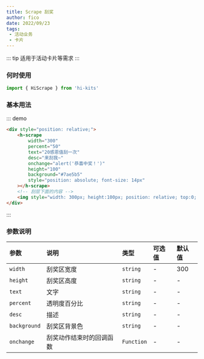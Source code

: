 ```yaml
---
title: Scrape 刮奖
author: fico
date: 2022/09/23
tags:
 - 活动业务
 - 卡片
---
```

::: tip
适用于活动卡片等需求
:::

### 何时使用
```ts
import { HiScrape } from 'hi-kits'
```

### 基本用法

::: demo
```html
<div style="position: relative;">
    <h-scrape  
        width="300"
        percent="50"
        text="20感恩值刮一次" 
        desc="来刮我~"
        onchange="alert('恭喜中奖！')" 
        height="100" 
        background="#7ae5b5" 
        style="position: absolute; font-size: 14px"
    ></h-scrape>
    <!-- 刮层下面的内容 -->
    <img style="width: 300px; height:100px; position: relative; top:0; left: 0;" src="https://gimg2.baidu.com/image_search/src=http%3A%2F%2Fimg.zcool.cn%2Fcommunity%2F01cbbe5a095d8ca80121985c875200.jpg%402o.jpg&refer=http%3A%2F%2Fimg.zcool.cn&app=2002&size=f9999,10000&q=a80&n=0&g=0n&fmt=auto?sec=1661492672&t=a611f9ae37c7a49fe53b49507f9df30d" />
</div>
```
:::

### 参数说明

|参数|说明|类型|可选值|默认值
|:--|:--|:--|:-----|:---
| `width`| 刮奖区宽度 |  `string` | - | 300
| `height`| 刮奖区高度 |  `string` | - | -
| `text`| 文字 |  `string` | - | -
| `percent`| 透明度百分比 |  `string` | - | -
| `desc`| 描述 |  `string` | - | -
| `background`| 刮奖区背景色 |  `string` | - | -
| `onchange`| 刮奖动作结束时的回调函数 |  `Function` | - | -
